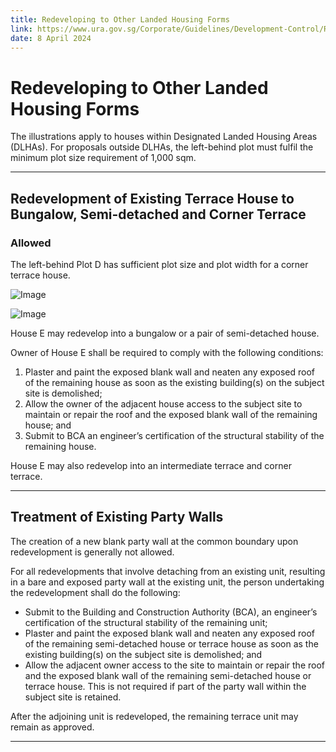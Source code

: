 ```yaml
---
title: Redeveloping to Other Landed Housing Forms
link: https://www.ura.gov.sg/Corporate/Guidelines/Development-Control/Residential/Terrace/Redeveloping
date: 8 April 2024
---
```


# Redeveloping to Other Landed Housing Forms



The illustrations apply to houses within Designated Landed Housing Areas (DLHAs). For proposals outside DLHAs, the left-behind plot must fulfil the minimum plot size requirement of 1,000 sqm.

---

## Redevelopment of Existing Terrace House to Bungalow, Semi-detached and Corner Terrace

### Allowed

The left-behind Plot D has sufficient plot size and plot width for a corner terrace house.

![Image](https://www.ura.gov.sg/-/media/Corporate/Guidelines/Development-control/Redevelopment/LH_Fig172_Redevelopment_A1_A.jpg?h=80%25&w=80%25)

![Image](https://www.ura.gov.sg/-/media/Corporate/Guidelines/Development-control/Redevelopment/LH_Fig172_Redevelopment_A2_A.jpg?h=50%25&w=50%25)

House E may redevelop into a bungalow or a pair of semi-detached house.

Owner of House E shall be required to comply with the following conditions:

1. Plaster and paint the exposed blank wall and neaten any exposed roof of the remaining house as soon as the existing building(s) on the subject site is demolished;
2. Allow the owner of the adjacent house access to the subject site to maintain or repair the roof and the exposed blank wall of the remaining house; and
3. Submit to BCA an engineer’s certification of the structural stability of the remaining house.

House E may also redevelop into an intermediate terrace and corner terrace.

---

## Treatment of Existing Party Walls

The creation of a new blank party wall at the common boundary upon redevelopment is generally not allowed.

For all redevelopments that involve detaching from an existing unit, resulting in a bare and exposed party wall at the existing unit, the person undertaking the redevelopment shall do the following:

- Submit to the Building and Construction Authority (BCA), an engineer’s certification of the structural stability of the remaining unit;
- Plaster and paint the exposed blank wall and neaten any exposed roof of the remaining semi-detached house or terrace house as soon as the existing building(s) on the subject site is demolished; and
- Allow the adjacent owner access to the site to maintain or repair the roof and the exposed blank wall of the remaining semi-detached house or terrace house. This is not required if part of the party wall within the subject site is retained.

After the adjoining unit is redeveloped, the remaining terrace unit may remain as approved.

---


